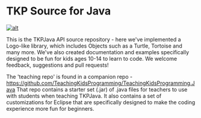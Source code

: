 TKP Source for Java
===================================
[![alt](https://camo.githubusercontent.com/cc0a65c7f5f132f190b43fdab61a0edfb9c00571/68747470733a2f2f7261776769742e636f6d2f736c656d6575722f34613930306262363833303061323634333637392f7261772f316164326336643738346339326663323138383663373635626336333135613166326565363930632f636f64656e76792d636f6e747269627574652e737667)](https://codenvy.com/f?id=wvze4gb3kkwsvioa)

This is the TKPJava API source repository - here we've implemented a Logo-like library, which includes Objects such as a Turtle, Tortoise and many more.  We've also created documentation and examples specifically designed to be fun for kids ages 10-14 to learn to code.  We welcome feedback, suggestions and pull requests!  

The 'teaching repo' is found in a companion repo - https://github.com/TeachingKidsProgramming/TeachingKidsProgramming.Java
That repo contains a starter set (.jar) of .java files for teachers to use with students when teaching TKPJava.  It also contains a set of customizations for Eclipse that are specifically designed to make the coding experience more fun for beginners.




